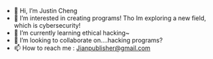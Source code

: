 - 👋 Hi, I’m Justin Cheng
- 👀 I’m interested in creating programs! Tho Im exploring a new field, which is cybersecurity!
- 🌱 I’m currently learning ethical hacking~
- 💞️ I’m looking to collaborate on....hacking programs?
- 📫 How to reach me : Jianpublisher@gmail.com

<!---
JianPublisher/JianPublisher is a ✨ special ✨ repository because its `README.md` (this file) appears on your GitHub profile.
You can click the Preview link to take a look at your changes.
--->
